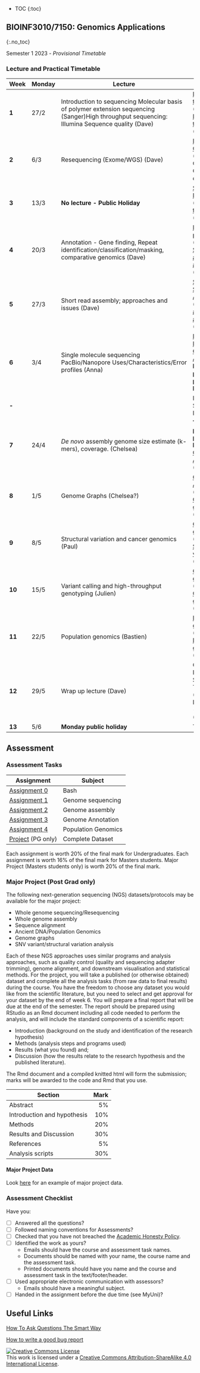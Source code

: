 * TOC 
{:toc}

## BIOINF3010/7150: Genomics Applications
{:.no_toc}

Semester 1 2023 - *Provisional Timetable*

### Lecture and Practical Timetable

| **Week** | **Monday** | **Lecture**                                       | **Practical**                                     |
|----------|------------|---------------------------------------------------|---------------------------------------------------|
| **1**    | 27/2       | Introduction to sequencing Molecular basis of polymer extension sequencing (Sanger)High throughput sequencing: Illumina Sequence quality (Dave) | [Introduction to Bash 1] (Dave)   [Introduction to Bash 2] (Dave)                  |
| **2**    | 6/3        | Resequencing (Exome/WGS)     (Dave)                    |[Read Quality Control] (Dave)[Read Quality Control contd] |
| **3**    | 13/3       | **No lecture - Public Holiday**  |[SARS-CoV-2 Resequencing] (Dave)  [Intro to BLAST] (Dave)       |
| **4**    | 20/3       | Annotation - Gene finding, Repeat identification/classification/masking, comparative genomics (Dave)  |[BLAST practical] (Dave) [SAMTools and alignments] (Dave)          |
| **5**    | 27/3       | Short read assembly; approaches and issues (Dave)  |  [SARS-CoV-2 Short Read Assembly] (Dave) [Short and long read alignment] (Anna) (Anna)         |
| **6**    | 3/4        | Single molecule sequencing PacBio/Nanopore Uses/Characteristics/Error profiles (Anna)  | [E. coli K-12 Hybrid Genome Assembly]  **Friday no practical -public holiday**                         |
| **-**    |            |  |    MID-SEMESTER BREAK                                             |
| **7**    | 24/4       | _De novo_ assembly genome size estimate (k-mers), coverage. (Chelsea)  | **Tuesday no practical - public holiday**   [Genome Assembly I] (Chelsea)         |
| **8**    | 1/5        | Genome Graphs (Chelsea?)  | [Genome Assembly II] (Chelsea?) [Genome graphs1] (Chelsea?)           |
| **9**    | 8/5        | Structural variation and cancer genomics (Paul)  |  [Genome graphs2] (Chelsea?) [Structural variation] (Paul)      |
| **10**   | 15/5       | Variant calling and high-throughput genotyping (Julien) |  [Clinical genomics1] (Julien)  [Clinical genomics2] (Julien)         |
| **11**   | 22/5       | Population genomics (Bastien) | [Population genomics1] (Bastien)  [Population genomics2] (Bastien)              |
| **12**   | 29/5       | Wrap up lecture (Dave) |  Open Practical Session Tuesday (Dave)  [Open  Prac session - Friday] (Dave)           |
| **13**   | 5/6        |   **Monday public holiday**         |   TBD        |

[Introduction to Bash 1]: Practicals/Bash_Practicals/1_IntroBash.md
[Introduction to Bash 2]: Practicals/Bash_Practicals/2_BashScripting.md
[Read Quality Control]: Practicals/Read_QC/read-qc.md
[SAMTools and alignments]: Practicals/Alignments_Practicals/alignment-cram.md
[SARS-CoV-2 Resequencing]: Practicals/resequencing/resequencing.md
[SARS-CoV-2 Short Read Assembly]: Practicals/short_read_assembly/short-read-assembly.md
[Short and long read alignment]: Practicals/short_long_alignment/short_long_alignment.md
[E. coli K-12 Hybrid Genome Assembly]: Practicals/hybrid_genome_assembly/index.md
[Bacterial genome assembly]: Practicals/
[Genome Assembly I]: Practicals/Genome_assembly/genome_assembly_prac_1.md
[Genome Assembly II]: Practicals/Genome_assembly/genome_assembly_prac_2.md
[Genome graphs1]: Practicals/Graph_Genomes/prac_part1.md
[Genome graphs2]: Practicals/Graph_Genomes/prac_part2.md
[Intro to BLAST]: Practicals/BLAST_practical/BLAST_intro.md
[BLAST practical]: Practicals/BLAST_practical/BLAST_practical_v2.md
[Structural variation]: Practicals/Structural_variation/SV_practical.md
[Clinical genomics1]: Practicals/variants_clinical/variant_annotation.md
[Clinical genomics2]: Practicals/variants_clinical/variant_filtering.md
[Agricultural genomics]: Practicals/
[Population genomics1]: Practicals/ancient_DNA_pop_genomics/prac_part1.md
[Population genomics2]: Practicals/ancient_DNA_pop_genomics/prac_part2.md


## Assessment

### Assessment Tasks

| **Assignment**                                            | **Subject**         |
|-----------------------------------------------------------|---------------------|
| [Assignment 0]()                                          | Bash                |
| [Assignment 1]()                                          | Genome sequencing   |
| [Assignment 2]()                                          | Genome assembly     |
| [Assignment 3]()                                          | Genome Annotation   |
| [Assignment 4]()                                          | Population Genomics |
| [Project]() (PG only)                                     | Complete Dataset    |

Each assignment is worth 20% of the final mark for Undergraduates.
Each assignment is worth 16% of the final mark for Masters students.
Major Project (Masters students only) is worth 20% of the final mark.

### Major Project (Post Grad only)

The following next-generation sequencing (NGS) datasets/protocols may be available for the major project:

- Whole genome sequencing/Resequencing
- Whole genome assembly
- Sequence alignment
- Ancient DNA/Population Genomics
- Genome graphs
- SNV variant/structural variation analysis

Each of these NGS approaches uses similar programs and analysis approaches, such as quality control (quality and sequencing adapter trimming), genome alignment, and downstream visualisation and statistical methods.
For the project, you will take a published (or otherwise obtained) dataset and complete all the analysis tasks (from raw data to final results) during the course.
You have the freedom to choose any dataset you would like from the scientific literature, but you need to select and get approval for your dataset by the end of week 6. You will prepare a final report that will be due at the end of the semester.
The report should be prepared using RStudio as an Rmd document including all code needed to perform the analysis, and will include the standard components of a scientific report:

- Introduction (background on the study and identification of the research hypothesis)
- Methods (analysis steps and programs used)
- Results (what you found) and; 
- Discussion (how the results relate to the research hypothesis and the published literature).

The Rmd document and a compiled knitted html will form the submission; marks will be awarded to the code and Rmd that you use.

| Section | Mark |
|---------|-----:|
| Abstract | 5% |
| Introduction and hypothesis |	10% |
| Methods | 20% |
| Results and Discussion | 30% |
| References | 5% |
| Analysis scripts | 30% |

#### Major Project Data

Look [here](./Assignments/Major_Project/major_project.md) for an example of major project data. 

### Assessment Checklist

Have you:

- [ ] Answered all the questions?
- [ ] Followed naming conventions for Assessments?
- [ ] Checked that you have not breached the [Academic Honesty Policy](http://www.adelaide.edu.au/policies/230/).
- [ ] Identified the work as yours?
	- Emails should have the course and assessment task names.
	- Documents should be named with your name, the course name and the assessment task.
	- Printed documents should have you name and the course and assessment task in the text/footer/header.
- [ ] Used appropriate electronic communication with assessors?
	- Emails should have a meaningful subject.
- [ ] Handed in the assignment before the due time (see MyUni)?

## Useful Links

[How To Ask Questions The Smart Way](http://www.catb.org/esr/faqs/smart-questions.html)

[How to write a good bug report](https://musescore.org/en/developers-handbook/how-write-good-bug-report-step-step-instructions)

<a rel="license" href="http://creativecommons.org/licenses/by-sa/4.0/"><img alt="Creative Commons License" style="border-width:0" src="https://i.creativecommons.org/l/by-sa/4.0/88x31.png" /></a><br />This work is licensed under a <a rel="license" href="http://creativecommons.org/licenses/by-sa/4.0/">Creative Commons Attribution-ShareAlike 4.0 International License</a>.
